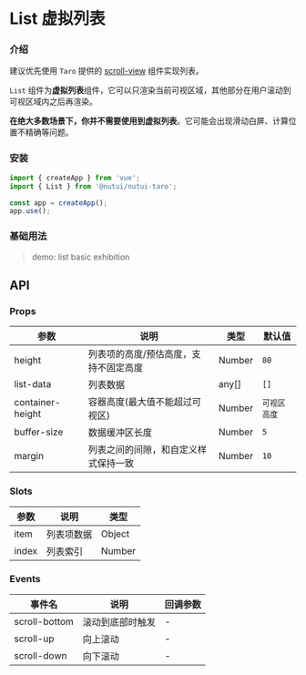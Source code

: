 # List 虚拟列表

### 介绍

建议优先使用 `Taro` 提供的 [scroll-view](https://taro-docs.jd.com/docs/components/viewContainer/scroll-view) 组件实现列表。

`List` 组件为**虚拟列表**组件，它可以只渲染当前可视区域，其他部分在用户滚动到可视区域内之后再渲染。

**在绝大多数场景下，你并不需要使用到虚拟列表**。它可能会出现滑动白屏、计算位置不精确等问题。

### 安装

```js
import { createApp } from 'vue';
import { List } from '@nutui/nutui-taro';

const app = createApp();
app.use();
```

### 基础用法

> demo: list basic exhibition

## API

### Props

| 参数 | 说明 | 类型 | 默认值 |
| --- | --- | --- | --- |
| height | 列表项的高度/预估高度，支持不固定高度 | Number | `80` |
| list-data | 列表数据 | any[] | `[]` |
| container-height | 容器高度(最大值不能超过可视区) | Number | `可视区高度` |
| buffer-size | 数据缓冲区长度 | Number | `5` |
| margin | 列表之间的间隙，和自定义样式保持一致 | Number | `10` |

### Slots

| 参数 | 说明 | 类型 |
| --- | --- | --- |
| item | 列表项数据 | Object |
| index | 列表索引 | Number |

### Events

| 事件名 | 说明 | 回调参数 |
| --- | --- | --- |
| scroll-bottom | 滚动到底部时触发 | - |
| scroll-up | 向上滚动 | - |
| scroll-down | 向下滚动 | - |
